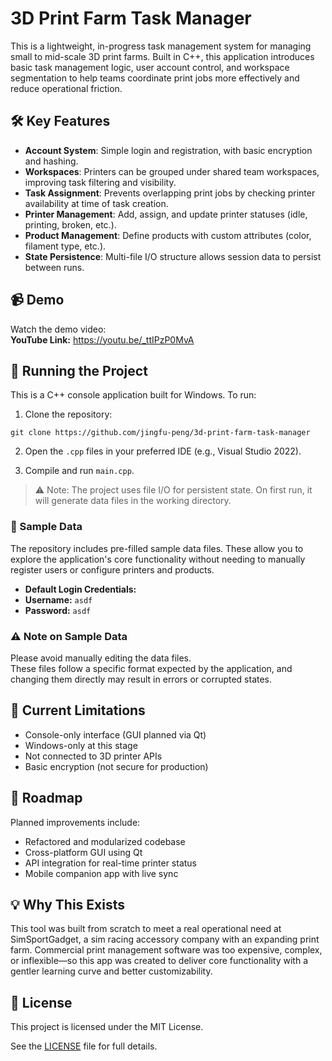 # 3D Print Farm Task Manager

This is a lightweight, in-progress task management system for managing small to mid-scale 3D print farms. Built in C++, this application introduces basic task management logic, user account control, and workspace segmentation to help teams coordinate print jobs more effectively and reduce operational friction.

## 🛠️ Key Features

- **Account System**: Simple login and registration, with basic encryption and hashing.
- **Workspaces**: Printers can be grouped under shared team workspaces, improving task filtering and visibility.
- **Task Assignment**: Prevents overlapping print jobs by checking printer availability at time of task creation.
- **Printer Management**: Add, assign, and update printer statuses (idle, printing, broken, etc.).
- **Product Management**: Define products with custom attributes (color, filament type, etc.).
- **State Persistence**: Multi-file I/O structure allows session data to persist between runs.

## 📹 Demo

Watch the demo video:  
**YouTube Link:** https://youtu.be/_ttIPzP0MvA

## 🧪 Running the Project

This is a C++ console application built for Windows. To run:

1. Clone the repository:

```
git clone https://github.com/jingfu-peng/3d-print-farm-task-manager
```
2. Open the `.cpp` files in your preferred IDE (e.g., Visual Studio 2022).

3. Compile and run `main.cpp`.

> ⚠ Note: The project uses file I/O for persistent state. On first run, it will generate data files in the working directory.

### 📁 Sample Data

The repository includes pre-filled sample data files. These allow you to explore the application's core functionality without needing to manually register users or configure printers and products.

- **Default Login Credentials:**
- **Username:** `asdf`
- **Password:** `asdf`

### ⚠️ Note on Sample Data

Please avoid manually editing the data files.  
These files follow a specific format expected by the application, and changing them directly may result in errors or corrupted states.

## 📌 Current Limitations

- Console-only interface (GUI planned via Qt)
- Windows-only at this stage
- Not connected to 3D printer APIs
- Basic encryption (not secure for production)

## 🧭 Roadmap

Planned improvements include:
- Refactored and modularized codebase
- Cross-platform GUI using Qt
- API integration for real-time printer status
- Mobile companion app with live sync

## 💡 Why This Exists

This tool was built from scratch to meet a real operational need at SimSportGadget, a sim racing accessory company with an expanding print farm. Commercial print management software was too expensive, complex, or inflexible—so this app was created to deliver core functionality with a gentler learning curve and better customizability.

## 📄 License

This project is licensed under the MIT License.

See the [LICENSE](LICENSE) file for full details.

